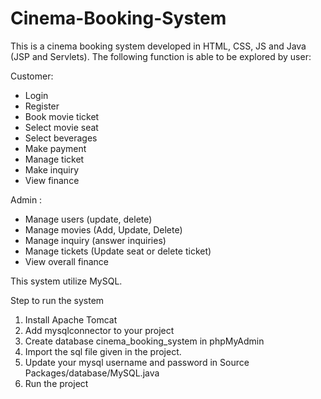 ﻿# Cinema-Booking-System

This is a cinema booking system developed in HTML, CSS, JS and Java (JSP and Servlets). The following function is able to be explored by user:

Customer:

- Login
- Register
- Book movie ticket
- Select movie seat
- Select beverages
- Make payment
- Manage ticket
- Make inquiry
- View finance

Admin :

- Manage users (update, delete)
- Manage movies (Add, Update, Delete)
- Manage inquiry (answer inquiries)
- Manage tickets (Update seat or delete ticket)
- View overall finance

This system utilize MySQL.

Step to run the system

1. Install Apache Tomcat
2. Add mysqlconnector to your project
3. Create database cinema_booking_system in phpMyAdmin
4. Import the sql file given in the project.
5. Update your mysql username and password in Source Packages/database/MySQL.java
6. Run the project
